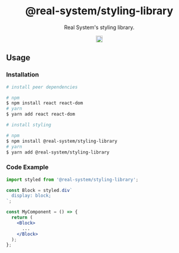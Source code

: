 <h1 align="center">@real-system/styling-library</h1>
<p align="center">Real System's styling library.</p>
<p align="center">
<a href="https://www.npmjs.com/package/@real-system/styling-library"><img src="https://badgen.net/npm/v/@real-system/styling-library?label=&icon=npm&color=blue" alt="npm version" height="18"/></a>
</p>

## Usage

### Installation

```bash
# install peer dependencies

# npm
$ npm install react react-dom
# yarn
$ yarn add react react-dom

# install styling

# npm
$ npm install @real-system/styling-library
# yarn
$ yarn add @real-system/styling-library
```

### Code Example

```jsx
import styled from '@real-system/styling-library';

const Block = styled.div`
  display: block;
`;

const MyComponent = () => {
  return (
    <Block>
      ...
    </Block>
  );
};

```
